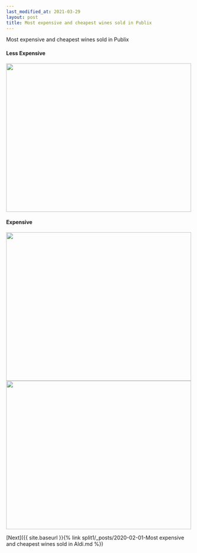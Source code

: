 ```yaml
---
last_modified_at: 2021-03-29
layout: post
title: Most expensive and cheapest wines sold in Publix
---
```


Most expensive and cheapest wines sold in Publix

<H4>Less Expensive</H4>

<img src="{{ site.baseurl }}/images/Cribbari Amercian Marsala.jpg" class="responsive" width="500" height="400" />


<H4>Expensive</H4>

<img src="{{ site.baseurl }}/images/Vueve Clicquot Brut.jpg" class="responsive" width="500" height="400" />


<img src="{{ site.baseurl }}/images/Perrier Jouet Grand Brut.jpg" class="responsive" width="500" height="400" />


[Next]({{ site.baseurl }}{% link split1/_posts/2020-02-01-Most expensive and cheapest wines sold in Aldi.md %})
